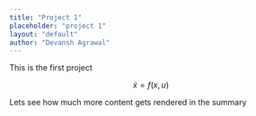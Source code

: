 ```yaml
---
title: "Project 1"
placeholder: "project 1"
layout: "default"
author: "Devansh Agrawal"
---
```



This is the first project


$$
\dot x = f(x, u)
$$


Lets see how much more content gets rendered in the summary
